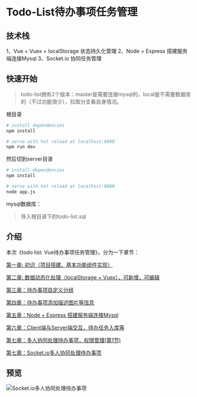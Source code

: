 # Todo-List待办事项任务管理

## 技术栈
1、Vue + Vuex + localStorage 状态持久化管理
2、Node + Express 搭建服务端连接Mysql
3、Socket.io 协同任务管理


## 快速开始
> todo-list拥有2个版本：master是需要连接mysql的，local是不需要数据库的（不过功能很少），拉取分支看自身情况。

根目录
``` bash
# install dependencies
npm install

# serve with hot reload at localhost:8080
npm run dev
```

然后切到server目录
``` bash
# install dependencies
npm install

# serve with hot reload at localhost:8080
node app.js
```

mysql数据库：
> 导入根目录下的todo-list.sql

## 介绍
本次《todo list: Vue待办事项任务管理》，分为一下章节：

[第一章: 初识（项目搭建、基本功能组件实现）](https://www.toutiao.com/i6693729824919257604/)

[第二章: 数据动态化处理（localStorage + Vuex），可新增，可编辑](https://www.toutiao.com/i6694066595326591499/)

[第三章：待办事项自定义分组](https://www.toutiao.com/i6695987557005525507/)

[第四章：待办事项添加描述图片等信息](https://www.toutiao.com/i6696380822112436739/)

[第五章：Node + Express 搭建服务端连接Mysql](http://toutiao.com/item/6698954438100386311/)

[第六章：Client端与Server端交互，待办任务入库等](https://www.toutiao.com/i6703438945427915276/)

[第七章：多人协同处理待办事项，权限管理(第1节)](https://www.toutiao.com/i6704451792714859020/)

[第七章：Socket.io多人协同处理待办事项](https://www.toutiao.com/i6704451792714859020/)

## 预览
![Socket.io多人协同处理待办事项](http://cdn.javanx.cn/wp-content/themes/lensnews2.2/images/201909/20190820145303.gif)
